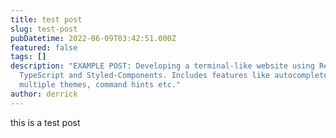 ```yaml
---
title: test post
slug: test-post
pubDatetime: 2022-06-09T03:42:51.000Z
featured: false
tags: []
description: "EXAMPLE POST: Developing a terminal-like website using ReactJS,
  TypeScript and Styled-Components. Includes features like autocomplete,
  multiple themes, command hints etc."
author: derrick
---
```


this is a test post
